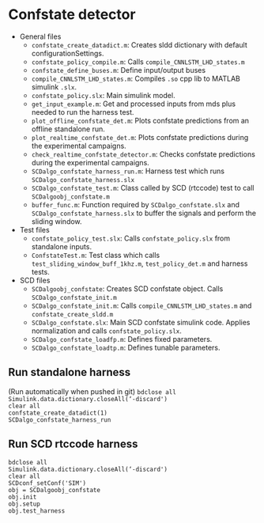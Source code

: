 # Confstate detector

- General files
    - `confstate_create_datadict.m`: Creates sldd dictionary with default configurationSettings. 
    - `confstate_policy_compile.m`: Calls `compile_CNNLSTM_LHD_states.m`
    - `confstate_define_buses.m`: Define input/output buses
    - `compile_CNNLSTM_LHD_states.m`: Compiles `.so` cpp lib to MATLAB simulink `.slx`.
    - `confstate_policy.slx`: Main simulink model.
    - `get_input_example.m`: Get and processed inputs from mds plus needed to run the harness test.
    - `plot_offline_confstate_det.m`: Plots confstate predictions from an offline standalone run.
    - `plot_realtime_confstate_det.m`: Plots confstate predictions during the experimental campaigns.
    - `check_realtime_confstate_detector.m`: Checks confstate predictions during the experimental campaigns.
    - `SCDalgo_confstate_harness_run.m`: Harness test which runs `SCDalgo_confstate_harness.slx`
    - `SCDalgo_confstate_test.m`: Class called by SCD (rtccode) test to call `SCDalgoobj_confstate.m`
    - `buffer_func.m`: Function required by `SCDalgo_confstate.slx` and `SCDalgo_confstate_harness.slx` to buffer the signals and perform the sliding window.
- Test files
    - `confstate_policy_test.slx`: Calls `confstate_policy.slx` from standalone inputs.
    - `ConfstateTest.m`: Test class which calls `test_sliding_window_buff_1khz.m`, `test_policy_det.m` and harness tests.
- SCD files
    - `SCDalgoobj_confstate`: Creates SCD confstate object. Calls `SCDalgo_confstate_init.m`
    - `SCDalgo_confstate_init.m`: Calls `compile_CNNLSTM_LHD_states.m` and `confstate_create_sldd.m`
    - `SCDalgo_confstate.slx`: Main SCD confstate simulink code. Applies normalization and calls `confstate_policy.slx`.
    - `SCDalgo_confstate_loadfp.m`: Defines fixed parameters.
    - `SCDalgo_confstate_loadtp.m`: Defines tunable parameters.

## Run standalone harness
(Run automatically when pushed in git)
`bdclose all`\
`Simulink.data.dictionary.closeAll(‘-discard')`\
`clear all`\
`confstate_create_datadict(1)`\
`SCDalgo_confstate_harness_run`

## Run SCD rtccode harness
`bdclose all`\
`Simulink.data.dictionary.closeAll(‘-discard')`\
`clear all`\
`SCDconf_setConf('SIM')`\
`obj = SCDalgoobj_confstate`\
`obj.init`\
`obj.setup`\
`obj.test_harness`
